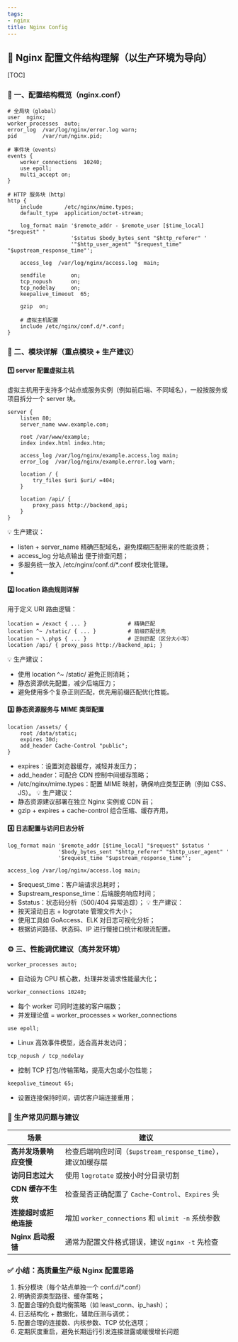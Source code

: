 ```yaml
---
tags:
- nginx
title: Nginx Config
---
```


## 🧩 Nginx 配置文件结构理解（以生产环境为导向）

[TOC]

### 📁 一、配置结构概览（nginx.conf）
```nginx
# 全局块（global）
user  nginx;
worker_processes  auto;
error_log  /var/log/nginx/error.log warn;
pid        /var/run/nginx.pid;

# 事件块（events）
events {
    worker_connections  10240;
    use epoll;
    multi_accept on;
}

# HTTP 服务块（http）
http {
    include       /etc/nginx/mime.types;
    default_type  application/octet-stream;

    log_format main '$remote_addr - $remote_user [$time_local] "$request" '
                    '$status $body_bytes_sent "$http_referer" '
                    '"$http_user_agent" "$request_time" "$upstream_response_time"';

    access_log  /var/log/nginx/access.log  main;

    sendfile        on;
    tcp_nopush      on;
    tcp_nodelay     on;
    keepalive_timeout  65;

    gzip  on;

    # 虚拟主机配置
    include /etc/nginx/conf.d/*.conf;
}

```

### 📘 二、模块详解（重点模块 + 生产建议）
#### 1️⃣ server 配置虚拟主机
虚拟主机用于支持多个站点或服务实例（例如前后端、不同域名），一般按服务或项目拆分一个 server 块。
```nginx
server {
    listen 80;
    server_name www.example.com;

    root /var/www/example;
    index index.html index.htm;

    access_log /var/log/nginx/example.access.log main;
    error_log  /var/log/nginx/example.error.log warn;

    location / {
        try_files $uri $uri/ =404;
    }

    location /api/ {
        proxy_pass http://backend_api;
    }
}
```
💡 生产建议：
- listen + server_name 精确匹配域名，避免模糊匹配带来的性能浪费；
- access_log 分站点输出 便于排查问题；
- 多服务统一放入 /etc/nginx/conf.d/*.conf 模块化管理。
- 
#### 2️⃣ location 路由规则详解
用于定义 URI 路由逻辑：
```nginx
location = /exact { ... }             # 精确匹配
location ^~ /static/ { ... }          # 前缀匹配优先
location ~ \.php$ { ... }             # 正则匹配（区分大小写）
location /api/ { proxy_pass http://backend_api; }
```
💡 生产建议：
- 使用 location ^~ /static/ 避免正则消耗；
- 静态资源优先配置，减少后端压力；
- 避免使用多个复杂正则匹配，优先用前缀匹配优化性能。

#### 3️⃣ 静态资源服务与 MIME 类型配置
```nginx
location /assets/ {
    root /data/static;
    expires 30d;
    add_header Cache-Control "public";
}
```
- expires：设置浏览器缓存，减轻并发压力；
- add_header：可配合 CDN 控制中间缓存策略；
- /etc/nginx/mime.types：配置 MIME 映射，确保响应类型正确（例如 CSS、JS）。
💡 生产建议：
- 静态资源建议部署在独立 Nginx 实例或 CDN 前；
- gzip + expires + cache-control 组合压缩、缓存齐用。

#### 4️⃣ 日志配置与访问日志分析
```nginx
log_format main '$remote_addr [$time_local] "$request" $status '
                '$body_bytes_sent "$http_referer" "$http_user_agent" '
                '$request_time "$upstream_response_time"';

access_log /var/log/nginx/access.log main;
```
- $request_time：客户端请求总耗时；
- $upstream_response_time：后端服务响应时间；
- $status：状态码分析（500/404 异常追踪）；
💡 生产建议：
- 按天滚动日志 + logrotate 管理文件大小；
- 使用工具如 GoAccess、ELK 对日志可视化分析；
- 根据访问路径、状态码、IP 进行慢接口统计和限流配置。

### ⚙️ 三、性能调优建议（高并发环境）
```
worker_processes auto;
```
- 自动设为 CPU 核心数，处理并发请求性能最大化；
```
worker_connections 10240;
```
- 每个 worker 可同时连接的客户端数；
- 并发理论值 = worker_processes × worker_connections
```
use epoll;
```
- Linux 高效事件模型，适合高并发访问；
```
tcp_nopush / tcp_nodelay
```
- 控制 TCP 打包/传输策略，提高大包或小包性能；
```
keepalive_timeout 65;
```
- 设置连接保持时间，调优客户端连接重用；
  
### 🧯 生产常见问题与建议
| 场景             | 建议                                         |
| -------------- | ------------------------------------------ |
| **高并发场景响应变慢**  | 检查后端响应时间（`$upstream_response_time`），建议加缓存层 |
| **访问日志过大**     | 使用 `logrotate` 或按小时分目录切割                   |
| **CDN 缓存不生效**  | 检查是否正确配置了 `Cache-Control`、`Expires` 头      |
| **连接超时或拒绝连接**  | 增加 `worker_connections` 和 `ulimit -n` 系统参数 |
| **Nginx 启动报错** | 通常为配置文件格式错误，建议 `nginx -t` 先检查              |

### ✅ 小结：高质量生产级 Nginx 配置思路
1. 拆分模块（每个站点单独一个 conf.d/*.conf）
2. 明确资源类型路径、缓存策略；
3. 配置合理的负载均衡策略（如 least_conn、ip_hash）；
4. 日志结构化 + 数据化，辅助压测与调优；
5. 配置合理的连接数、内核参数、TCP 优化选项；
6. 定期灰度重启，避免长期运行引发连接泄露或缓慢增长问题

